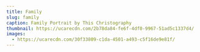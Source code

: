 ```yaml
---
title: Family
slug: family
caption: Family Portrait by This Christography
thumbnail: https://ucarecdn.com/2b78da84-fe6f-4df0-9967-51ad5c1337d4/
images:
  - https://ucarecdn.com/30f33809-c1da-4501-a493-c5f16de9e81f/
---
```


